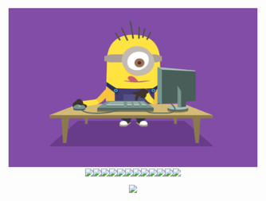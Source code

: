 
<div align=center>
<img src="https://github.com/ZhouZeJiang/IMAGE/blob/main/Home%20page/5.gif" width=500 height=320>
</div>
<span>
 <div align=center><img src = "https://img.shields.io/badge/-c-blueviolet?logo=c"><img src="https://img.shields.io/badge/-C%2B%2B-yellow?style=flat-square&logo=cplusplus"><img src = "https://img.shields.io/badge/-Web-blue?logo=webmin"><img src = "https://img.shields.io/badge/-Linux-lightgrey?logo=linux"><img src = "https://img.shields.io/badge/-MySQL-lightgreen?logo=mysql"><img src=https://img.shields.io/badge/-redis-orange?logo=redis><img src = "https://img.shields.io/badge/-hexo-9cf?logo=hexo"><img src=
"https://img.shields.io/badge/-markdown-ff69b4?logo=markdown"><img src = "https://img.shields.io/badge/-clion-brightgreen?logo=clion"><img src="https://img.shields.io/badge/-visual%20studio-blueviolet?logo=visualstudio"><img src="https://img.shields.io/badge/-git-inactive?logo=git"><img
src="https://img.shields.io/badge/-github-black?logo=github">
</div>
</span>

<span> <div align=center>
 [![](https://img.shields.io/badge/力扣-Go-orange.svg)](https://leetcode.cn/zhou-ze-jiang)
</div>
</span>
